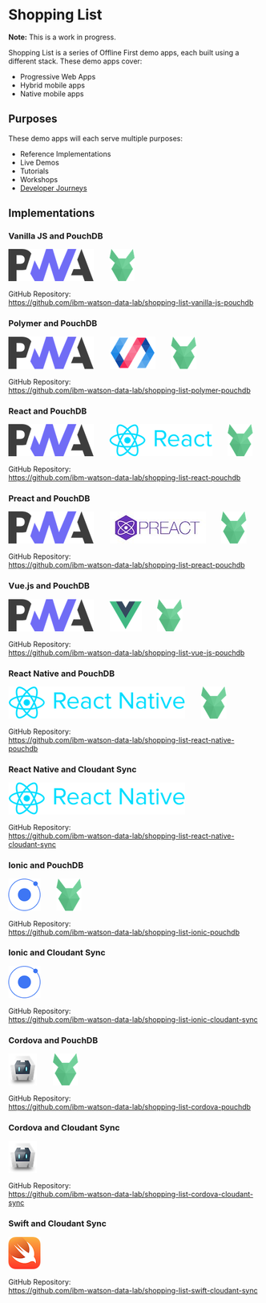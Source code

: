 # Shopping List

**Note:** This is a work in progress.

Shopping List is a series of Offline First demo apps, each built using a different stack. These demo apps cover:

* Progressive Web Apps
* Hybrid mobile apps
* Native mobile apps

## Purposes

These demo apps will each serve multiple purposes:

* Reference Implementations
* Live Demos
* Tutorials
* Workshops
* [Developer Journeys](https://developer.ibm.com/code/journey/)

## Implementations

### Vanilla JS and PouchDB

![Progressive Web App](img/pwa-logo.png)&nbsp;&nbsp;&nbsp;&nbsp;&nbsp;&nbsp;&nbsp;&nbsp;![PouchDB](img/pouchdb-logo.png)

GitHub Repository:  
https://github.com/ibm-watson-data-lab/shopping-list-vanilla-js-pouchdb

### Polymer and PouchDB

![Progressive Web App](img/pwa-logo.png)&nbsp;&nbsp;&nbsp;&nbsp;&nbsp;&nbsp;&nbsp;&nbsp;![Polymer](img/polymer-logo.png)&nbsp;&nbsp;&nbsp;&nbsp;&nbsp;&nbsp;&nbsp;&nbsp;![PouchDB](img/pouchdb-logo.png)

GitHub Repository:  
https://github.com/ibm-watson-data-lab/shopping-list-polymer-pouchdb

### React and PouchDB

![Progressive Web App](img/pwa-logo.png)&nbsp;&nbsp;&nbsp;&nbsp;&nbsp;&nbsp;&nbsp;&nbsp;![React](img/react-logo.png)&nbsp;&nbsp;&nbsp;&nbsp;&nbsp;&nbsp;&nbsp;&nbsp;![PouchDB](img/pouchdb-logo.png)

GitHub Repository:  
https://github.com/ibm-watson-data-lab/shopping-list-react-pouchdb

### Preact and PouchDB

![Progressive Web App](img/pwa-logo.png)&nbsp;&nbsp;&nbsp;&nbsp;&nbsp;&nbsp;&nbsp;&nbsp;![Preact](img/preact-logo.jpg)&nbsp;&nbsp;&nbsp;&nbsp;&nbsp;&nbsp;&nbsp;&nbsp;![PouchDB](img/pouchdb-logo.png)

GitHub Repository:  
https://github.com/ibm-watson-data-lab/shopping-list-preact-pouchdb

### Vue.js and PouchDB

![Progressive Web App](img/pwa-logo.png)&nbsp;&nbsp;&nbsp;&nbsp;&nbsp;&nbsp;&nbsp;&nbsp;![Vue.js](img/vuejs-logo.png)&nbsp;&nbsp;&nbsp;&nbsp;&nbsp;&nbsp;&nbsp;&nbsp;![PouchDB](img/pouchdb-logo.png)

GitHub Repository:  
https://github.com/ibm-watson-data-lab/shopping-list-vue-js-pouchdb

### React Native and PouchDB

![React Native](img/react-native-logo.png)&nbsp;&nbsp;&nbsp;&nbsp;&nbsp;&nbsp;&nbsp;&nbsp;![PouchDB](img/pouchdb-logo.png)

GitHub Repository:  
https://github.com/ibm-watson-data-lab/shopping-list-react-native-pouchdb

### React Native and Cloudant Sync

![React Native](img/react-native-logo.png)

GitHub Repository:  
https://github.com/ibm-watson-data-lab/shopping-list-react-native-cloudant-sync

### Ionic and PouchDB

![Ionic](img/ionic-logo.png)&nbsp;&nbsp;&nbsp;&nbsp;&nbsp;&nbsp;&nbsp;&nbsp;![PouchDB](img/pouchdb-logo.png)

GitHub Repository:  
https://github.com/ibm-watson-data-lab/shopping-list-ionic-pouchdb

### Ionic and Cloudant Sync

![Ionic](img/ionic-logo.png) 

GitHub Repository:  
https://github.com/ibm-watson-data-lab/shopping-list-ionic-cloudant-sync

### Cordova and PouchDB

![Cordova](img/cordova-logo.png)&nbsp;&nbsp;&nbsp;&nbsp;&nbsp;&nbsp;&nbsp;&nbsp;![PouchDB](img/pouchdb-logo.png)

GitHub Repository:  
https://github.com/ibm-watson-data-lab/shopping-list-cordova-pouchdb

### Cordova and Cloudant Sync

![Cordova](img/cordova-logo.png)

GitHub Repository:  
https://github.com/ibm-watson-data-lab/shopping-list-cordova-cloudant-sync

### Swift and Cloudant Sync

![Swift](img/swift-logo.png)

GitHub Repository:  
https://github.com/ibm-watson-data-lab/shopping-list-swift-cloudant-sync
